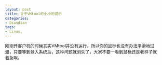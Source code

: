 ```yaml
---
layout: post
title: 关于VMtool的小小的提示
categories:
- Diandian
tags:
- Linux, 
---
```

刚刚开客户机的时候其实VMtool并没有运行，所以你的鼠标也没有办法平滑地过渡，只要等到登入系统后，这种问题就消失了，大家不要一看到鼠标还是老样子就着急啊。